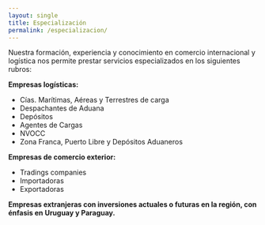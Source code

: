 ```yaml
---
layout: single
title: Especialización
permalink: /especializacion/
---
```


Nuestra formación, experiencia y conocimiento en comercio internacional y logística nos permite prestar servicios especializados en los siguientes rubros:
 
**Empresas logísticas:**
- Cías. Marítimas, Aéreas y Terrestres de carga
- Despachantes de Aduana
- Depósitos
- Agentes de Cargas
- NVOCC
- Zona Franca, Puerto Libre y Depósitos Aduaneros
 
**Empresas de comercio exterior:**
- Tradings companies
- Importadoras
- Exportadoras
 
**Empresas extranjeras con inversiones actuales o futuras en la región, con énfasis en Uruguay y Paraguay.**
